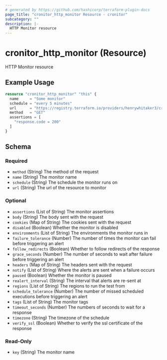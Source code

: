 ```yaml
---
# generated by https://github.com/hashicorp/terraform-plugin-docs
page_title: "cronitor_http_monitor Resource - cronitor"
subcategory: ""
description: |-
  HTTP Monitor resource
---
```


# cronitor_http_monitor (Resource)

HTTP Monitor resource

## Example Usage

```terraform
resource "cronitor_http_monitor" "this" {
  name     = "Some monitor"
  schedule = "every 5 minutes"
  url      = "https://registry.terraform.io/providers/henrywhitaker3/cronitor/latest"
  method   = "GET"
  assertions = [
    "response.code = 200"
  ]
}
```

<!-- schema generated by tfplugindocs -->
## Schema

### Required

- `method` (String) The method of the request
- `name` (String) The monitor name
- `schedule` (String) The schedule the monitor runs on
- `url` (String) The url of the resource to monitor

### Optional

- `assertions` (List of String) The monitor assertions
- `body` (String) The body sent with the request
- `cookies` (Map of String) The cookies sent with the request
- `disabled` (Boolean) Whether the monitor is disabled
- `environments` (List of String) The environments the monitor runs in
- `failure_tolerance` (Number) The number of times the monitor can fail before triggering an alert
- `follow_redirects` (Boolean) Whether to follow redirects of the response
- `grace_seconds` (Number) The number of seconds to wait after failure before triggering an alert
- `headers` (Map of String) The headers sent with the request
- `notify` (List of String) Where the alerts are sent when a failure occurs
- `paused` (Boolean) Whether the monitor is paused
- `realert_interval` (String) The interval that alerts are re-sent at
- `regions` (List of String) The regions to run the test from
- `schedule_tolerance` (Number) The number of missed scheduled executions before triggering an alert
- `tags` (List of String) The monitor tags
- `timeout_seconds` (Number) The numbers of seconds to wait for a response
- `timezone` (String) The timezone of the schedule
- `verify_ssl` (Boolean) Whether to verify the ssl certificate of the response

### Read-Only

- `key` (String) The monitor name
